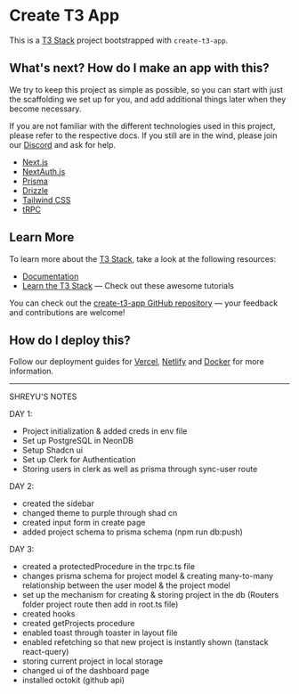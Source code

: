 # Create T3 App

This is a [T3 Stack](https://create.t3.gg/) project bootstrapped with `create-t3-app`.

## What's next? How do I make an app with this?

We try to keep this project as simple as possible, so you can start with just the scaffolding we set up for you, and add additional things later when they become necessary.

If you are not familiar with the different technologies used in this project, please refer to the respective docs. If you still are in the wind, please join our [Discord](https://t3.gg/discord) and ask for help.

- [Next.js](https://nextjs.org)
- [NextAuth.js](https://next-auth.js.org)
- [Prisma](https://prisma.io)
- [Drizzle](https://orm.drizzle.team)
- [Tailwind CSS](https://tailwindcss.com)
- [tRPC](https://trpc.io)

## Learn More

To learn more about the [T3 Stack](https://create.t3.gg/), take a look at the following resources:

- [Documentation](https://create.t3.gg/)
- [Learn the T3 Stack](https://create.t3.gg/en/faq#what-learning-resources-are-currently-available) — Check out these awesome tutorials

You can check out the [create-t3-app GitHub repository](https://github.com/t3-oss/create-t3-app) — your feedback and contributions are welcome!

## How do I deploy this?

Follow our deployment guides for [Vercel](https://create.t3.gg/en/deployment/vercel), [Netlify](https://create.t3.gg/en/deployment/netlify) and [Docker](https://create.t3.gg/en/deployment/docker) for more information.


____________________________________________

SHREYU'S NOTES

DAY 1:
- Project initialization & added creds in env file
- Set up PostgreSQL in NeonDB
- Setup Shadcn ui
- Set up Clerk for Authentication
- Storing users in clerk as well as prisma through sync-user route

DAY 2:
- created the sidebar
- changed theme to purple through shad cn
- created input form in create page
- added project schema to prisma schema (npm run db:push)

DAY 3:
- created a protectedProcedure in the trpc.ts file
- changes prisma schema for project model & creating many-to-many relationship between the user model & the project model
- set up the mechanism for creating & storing project in the db (Routers folder project route then add in root.ts file)
- created hooks
- created getProjects procedure
- enabled toast through toaster in layout file
- enabled refetching so that new project is instantly shown (tanstack react-query)
- storing current project in local storage
- changed ui of the dashboard page
- installed octokit (github api)

